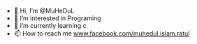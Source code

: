 - 👋 Hi, I’m @MuHeDuL
- 👀 I’m interested in Programing
- 🌱 I’m currently learning c
- 📫 How to reach me www.facebook.com/muhedul.islam.ratul
